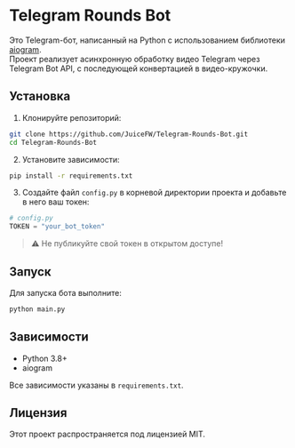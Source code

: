 
# Telegram Rounds Bot

Это Telegram-бот, написанный на Python с использованием библиотеки [aiogram](https://github.com/aiogram/aiogram).  
Проект реализует асинхронную обработку видео Telegram через Telegram Bot API, с последующей конвертацией в видео-кружочки.

## Установка

1. Клонируйте репозиторий:

```bash
git clone https://github.com/JuiceFW/Telegram-Rounds-Bot.git
cd Telegram-Rounds-Bot
````

2. Установите зависимости:

```bash
pip install -r requirements.txt
```

3. Создайте файл `config.py` в корневой директории проекта и добавьте в него ваш токен:

```python
# config.py
TOKEN = "your_bot_token"
```

> ⚠️ Не публикуйте свой токен в открытом доступе!

## Запуск

Для запуска бота выполните:

```bash
python main.py
```

## Зависимости

* Python 3.8+
* aiogram

Все зависимости указаны в `requirements.txt`.

## Лицензия

Этот проект распространяется под лицензией MIT.